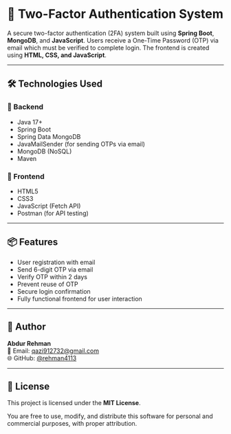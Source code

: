 # 🔐 Two-Factor Authentication System

A secure two-factor authentication (2FA) system built using **Spring Boot**, **MongoDB**, and **JavaScript**. Users receive a One-Time Password (OTP) via email which must be verified to complete login. The frontend is created using **HTML, CSS, and JavaScript**.

---

## 🛠 Technologies Used

### 🔧 Backend
- Java 17+
- Spring Boot
- Spring Data MongoDB
- JavaMailSender (for sending OTPs via email)
- MongoDB (NoSQL)
- Maven

### 🎨 Frontend
- HTML5
- CSS3
- JavaScript (Fetch API)
- Postman (for API testing)

---

## 📦 Features

- User registration with email
- Send 6-digit OTP via email
- Verify OTP within 2 days
- Prevent reuse of OTP
- Secure login confirmation
- Fully functional frontend for user interaction

---

## 👤 Author

**Abdur Rehman**  
📧 Email: [qazi912732@gmail.com](mailto:qazi912732@gmail.com)  
🌐 GitHub: [@rehman4113](https://github.com/rehman4113)

---

## 📃 License

This project is licensed under the **MIT License**.

You are free to use, modify, and distribute this software for personal and commercial purposes, with proper attribution.

